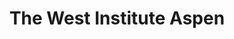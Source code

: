 ---
title: "The West Institute Aspen"
url: /aspen/the-west-institute-aspen-west-main-street/
shop: beauty
---